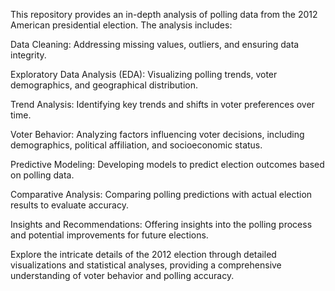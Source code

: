 This repository provides an in-depth analysis of polling data from the 2012 American presidential election. The analysis includes:

Data Cleaning: Addressing missing values, outliers, and ensuring data integrity.

Exploratory Data Analysis (EDA): Visualizing polling trends, voter demographics, and geographical distribution.

Trend Analysis: Identifying key trends and shifts in voter preferences over time.

Voter Behavior: Analyzing factors influencing voter decisions, including demographics, political affiliation, and socioeconomic status.

Predictive Modeling: Developing models to predict election outcomes based on polling data.

Comparative Analysis: Comparing polling predictions with actual election results to evaluate accuracy.

Insights and Recommendations: Offering insights into the polling process and potential improvements for future elections.

Explore the intricate details of the 2012 election through detailed visualizations and statistical analyses, providing a comprehensive understanding of voter behavior and polling accuracy.

